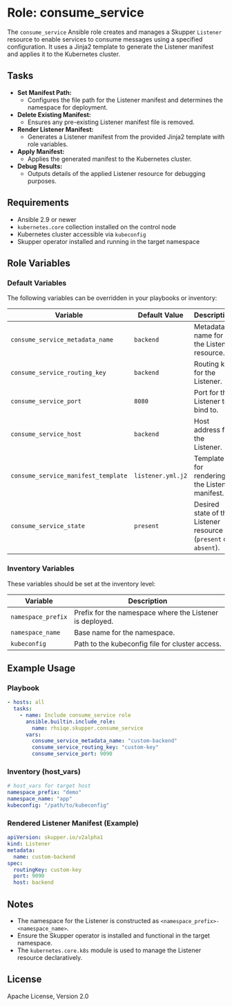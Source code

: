 # Role: consume_service

The `consume_service` Ansible role creates and manages a Skupper `Listener` resource to enable services to consume messages using a specified configuration. It uses a Jinja2 template to generate the Listener manifest and applies it to the Kubernetes cluster.

## Tasks

- **Set Manifest Path:**
  - Configures the file path for the Listener manifest and determines the namespace for deployment.
- **Delete Existing Manifest:**
  - Ensures any pre-existing Listener manifest file is removed.
- **Render Listener Manifest:**
  - Generates a Listener manifest from the provided Jinja2 template with role variables.
- **Apply Manifest:**
  - Applies the generated manifest to the Kubernetes cluster.
- **Debug Results:**
  - Outputs details of the applied Listener resource for debugging purposes.

## Requirements

- Ansible 2.9 or newer
- `kubernetes.core` collection installed on the control node
- Kubernetes cluster accessible via `kubeconfig`
- Skupper operator installed and running in the target namespace

## Role Variables

### Default Variables
The following variables can be overridden in your playbooks or inventory:

| Variable                       | Default Value         | Description                                        |
|--------------------------------|-----------------------|----------------------------------------------------|
| `consume_service_metadata_name` | `backend`             | Metadata name for the Listener resource.           |
| `consume_service_routing_key`   | `backend`             | Routing key for the Listener.                      |
| `consume_service_port`          | `8080`               | Port for the Listener to bind to.                  |
| `consume_service_host`          | `backend`            | Host address for the Listener.                     |
| `consume_service_manifest_template` | `listener.yml.j2` | Template for rendering the Listener manifest.      |
| `consume_service_state`         | `present`            | Desired state of the Listener resource (`present` or `absent`). |

### Inventory Variables
These variables should be set at the inventory level:

| Variable         | Description                                          |
|------------------|------------------------------------------------------|
| `namespace_prefix` | Prefix for the namespace where the Listener is deployed. |
| `namespace_name`   | Base name for the namespace.                       |
| `kubeconfig`       | Path to the kubeconfig file for cluster access.    |

## Example Usage

### Playbook

```yaml
- hosts: all
  tasks:
    - name: Include consume_service role
      ansible.builtin.include_role:
        name: rhsiqe.skupper.consume_service
      vars:
        consume_service_metadata_name: "custom-backend"
        consume_service_routing_key: "custom-key"
        consume_service_port: 9090
```

### Inventory (host_vars)

```yaml
# host_vars for target host
namespace_prefix: "demo"
namespace_name: "app"
kubeconfig: "/path/to/kubeconfig"
```

### Rendered Listener Manifest (Example)

```yaml
apiVersion: skupper.io/v2alpha1
kind: Listener
metadata:
  name: custom-backend
spec:
  routingKey: custom-key
  port: 9090
  host: backend
```

## Notes

- The namespace for the Listener is constructed as `<namespace_prefix>-<namespace_name>`.
- Ensure the Skupper operator is installed and functional in the target namespace.
- The `kubernetes.core.k8s` module is used to manage the Listener resource declaratively.

## License

Apache License, Version 2.0
